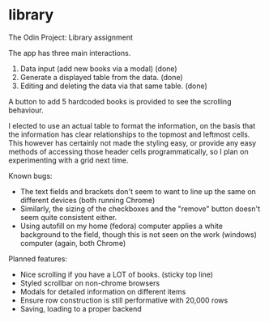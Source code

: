 # library
The Odin Project: Library assignment

The app has three main interactions.
1. Data input (add new books via a modal) (done)
2. Generate a displayed table from the data. (done)
3. Editing and deleting the data via that same table. (done)

A button to add 5 hardcoded books is provided to see
the scrolling behaviour.

I elected to use an actual table to format the information, on the
basis that the information has clear relationships to the topmost
and leftmost cells. This however has certainly not made the styling
easy, or provide any easy methods of accessing those header
cells programmatically, so I plan on experimenting with a grid
next time.

Known bugs:
- The text fields and brackets don't seem to want to line up the same on different devices (both running Chrome)
- Similarly, the sizing of the checkboxes and the "remove" button doesn't seem quite consistent either.
- Using autofill on my home (fedora) computer applies a white background to the field, though this is not seen on the work (windows) computer (again, both Chrome)

Planned features:
- Nice scrolling if you have a LOT of books. (sticky top line)
- Styled scrollbar on non-chrome browsers
- Modals for detailed information on different items
- Ensure row construction is still performative with 20,000 rows
- Saving, loading to a proper backend